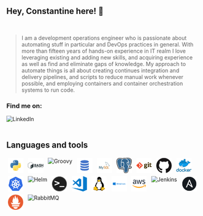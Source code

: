 ## Hey, Constantine here! 👋

<br />

> I am a development operations engineer who is passionate about automating stuff in particular and DevOps practices in general. With more than fifteen years of hands-on experience in IT realm I love leveraging existing and adding new skills, and acquiring experience as well as find and eliminate gaps of knowledge. My approach to automate things is all about creating continues integration and delivery pipelines, and scripts to reduce manual work whenever possible, and employing containers and container orchestration systems to run code.

### Find me on:
[<img align="left" alt="LinkedIn" height="40" src="https://cdn.jsdelivr.net/npm/simple-icons@v3/icons/linkedin.svg" />](https://www.linkedin.com/in/kutenko/)

<br />
<br />

## Languages and tools

<p align="left">
<img alt="Python" height="40" style="vertical-align:top; margin:4px" src="https://raw.githubusercontent.com/github/explore/80688e429a7d4ef2fca1e82350fe8e3517d3494d/topics/python/python.png">
<img alt="Bash" height="40" style="vertical-align:top; margin:4px" src="https://raw.githubusercontent.com/github/explore/80688e429a7d4ef2fca1e82350fe8e3517d3494d/topics/bash/bash.png" />
<img alt="Groovy" height="40" width="40" style="vertical-align:top; margin:4px" src="https://raw.githubusercontent.com/groovy/artwork/master/medium.png" />
<img alt="SQL" height="40" style="vertical-align:top; margin:4px" src="https://raw.githubusercontent.com/github/explore/80688e429a7d4ef2fca1e82350fe8e3517d3494d/topics/sql/sql.png" />
<img alt="MySQL" height="40" style="vertical-align:top; margin:4px" src="https://raw.githubusercontent.com/github/explore/80688e429a7d4ef2fca1e82350fe8e3517d3494d/topics/mysql/mysql.png" />
<img alt="Postgresql" height="40" style="vertical-align:top; margin:4px" src="https://raw.githubusercontent.com/github/explore/80688e429a7d4ef2fca1e82350fe8e3517d3494d/topics/postgresql/postgresql.png" />
<img alt="Git" height="40" style="vertical-align:top; margin:4px" src="https://raw.githubusercontent.com/github/explore/80688e429a7d4ef2fca1e82350fe8e3517d3494d/topics/git/git.png" />
<img alt="GitHub" height="40" style="vertical-align:top; margin:4px" src="https://raw.githubusercontent.com/github/explore/78df643247d429f6cc873026c0622819ad797942/topics/github/github.png" />
<img alt="Docker" height="40" style="vertical-align:top; margin:4px" src="https://raw.githubusercontent.com/github/explore/80688e429a7d4ef2fca1e82350fe8e3517d3494d/topics/docker/docker.png" />
<img alt="Kubernetes" height="40" style="vertical-align:top; margin:4px" src="https://raw.githubusercontent.com/github/explore/80688e429a7d4ef2fca1e82350fe8e3517d3494d/topics/kubernetes/kubernetes.png" />
<img alt="Helm" height="40" style="vertical-align:top; margin:4px" src="https://cncf-branding.netlify.app/img/projects/helm/horizontal/color/helm-horizontal-color.png" />
<img alt="Terminal" height="40" style="vertical-align:top; margin:4px" src="https://raw.githubusercontent.com/github/explore/80688e429a7d4ef2fca1e82350fe8e3517d3494d/topics/terminal/terminal.png" />
<img alt="VS Code" height="40" style="vertical-align:top; margin:4px" src="https://raw.githubusercontent.com/github/explore/80688e429a7d4ef2fca1e82350fe8e3517d3494d/topics/visual-studio-code/visual-studio-code.png">
<img alt="Linux" height="40" style="vertical-align:top; margin:4px" src="https://raw.githubusercontent.com/github/explore/80688e429a7d4ef2fca1e82350fe8e3517d3494d/topics/linux/linux.png">
<img alt="Windows" height="40" style="vertical-align:top; margin:4px" src="https://raw.githubusercontent.com/github/explore/80688e429a7d4ef2fca1e82350fe8e3517d3494d/topics/windows/windows.png">
<img alt="AWS" height="40" style="vertical-align:top; margin:4px" src="https://raw.githubusercontent.com/github/explore/80688e429a7d4ef2fca1e82350fe8e3517d3494d/topics/aws/aws.png">
<img alt="Jenkins" height="40" style="vertical-align:top; margin:4px" src="https://www.jenkins.io/images/logo_128.png" />
<img alt="Ansible" height="40" style="vertical-align:top; margin:4px" src="https://raw.githubusercontent.com/github/explore/80688e429a7d4ef2fca1e82350fe8e3517d3494d/topics/ansible/ansible.png">
<img alt="Prometheus" height="40" style="vertical-align:top; margin:4px" src="https://github.com/prometheus/docs/blob/master/static/prometheus_logo.png?raw=true">
<img alt="RabbitMQ" height="40" width="40" style="vertical-align:top; margin:4px" src="https://www.rabbitmq.com/img/logo-rabbitmq.svg">
</p>

